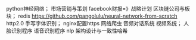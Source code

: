 python神经网络；
市场营销与策划
facebook财报=》战略计划
区块链公司与板块；
redis
https://github.com/pangolulu/neural-network-from-scratch
http2.0
手写字体识别；
nginx配置https
网络爬虫
音频对话系统
视频系统；
人脸识别程序
语音识别程序
nlp
架构设计与一致性哈希
